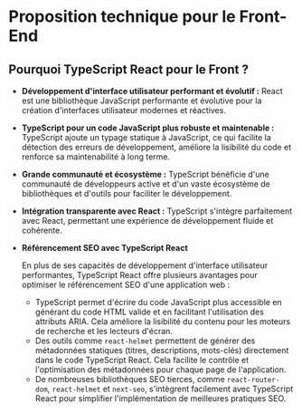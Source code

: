 # Proposition technique pour le Front-End

## Pourquoi TypeScript React pour le Front ?

- **Développement d'interface utilisateur performant et évolutif :** React est une bibliothèque JavaScript performante et évolutive pour la création d'interfaces utilisateur modernes et réactives.
- **TypeScript pour un code JavaScript plus robuste et maintenable :** TypeScript ajoute un typage statique à JavaScript, ce qui facilite la détection des erreurs de développement, améliore la lisibilité du code et renforce sa maintenabilité à long terme.
- **Grande communauté et écosystème :** TypeScript bénéficie d'une communauté de développeurs active et d'un vaste écosystème de bibliothèques et d'outils pour faciliter le développement.
- **Intégration transparente avec React :** TypeScript s'intègre parfaitement avec React, permettant une expérience de développement fluide et cohérente.
- **Référencement SEO avec TypeScript React**

    En plus de ses capacités de développement d'interface utilisateur performantes, TypeScript React offre plusieurs avantages pour optimiser le référencement SEO d'une application web :

  - TypeScript permet d'écrire du code JavaScript plus accessible en générant du code HTML valide et en facilitant l'utilisation des attributs ARIA. Cela améliore la lisibilité du contenu pour les moteurs de recherche et les lecteurs d'écran.
  - Des outils comme `react-helmet` permettent de générer des métadonnées statiques (titres, descriptions, mots-clés) directement dans le code TypeScript React. Cela facilite le contrôle et l'optimisation des métadonnées pour chaque page de l'application.
  - De nombreuses bibliothèques SEO tierces, comme `react-router-dom`, `react-helmet` et `next-seo`, s'intègrent facilement avec TypeScript React pour simplifier l'implémentation de meilleures pratiques SEO.
